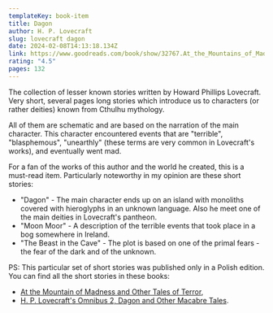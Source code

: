 ```yaml
---
templateKey: book-item
title: Dagon
author: H. P. Lovecraft
slug: lovecraft dagon
date: 2024-02-08T14:13:18.134Z
link: https://www.goodreads.com/book/show/32767.At_the_Mountains_of_Madness?ref=nav_sb_ss_1_26
rating: "4.5"
pages: 132
---
```

The collection of lesser known stories written by Howard Phillips Lovecraft. Very short, several pages long stories which introduce us to characters (or rather deities) known from Cthulhu mythology.

All of them are schematic and are based on the narration of the main character. This character encountered events that are "terrible", "blasphemous", "unearthly" (these terms are very common in Lovecraft's works), and eventually went mad.

For a fan of the works of this author and the world he created, this is a must-read item.
Particularly noteworthy in my opinion are these short stories:

* "Dagon" - The main character ends up on an island with monoliths covered with hieroglyphs in an unknown language. Also he meet one of the main deities in Lovecraft's pantheon.
* "Moon Moor" - A description of the terrible events that took place in a bog somewhere in Ireland.
* "The Beast in the Cave" - The plot is based on one of the primal fears - the fear of the dark and of the unknown.

PS: This particular set of short stories was published only in a Polish edition. You can find all the short stories in these books:

* <a href="https://www.goodreads.com/book/show/32767.At_the_Mountains_of_Madness?ref=nav_sb_ss_1_26" target="_blank">At the Mountain of Madness and Other Tales of Terror</a>,
* <a href="https://www.goodreads.com/book/show/102575.Dagon_and_Other_Macabre_Tales?ref=nav_sb_ss_1_23" target="_blank">H. P. Lovecraft's Omnibus 2, Dagon and Other Macabre Tales</a>.